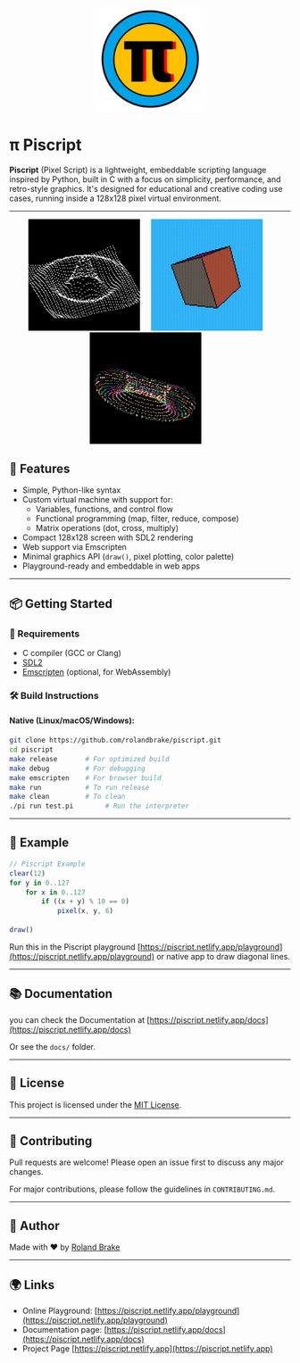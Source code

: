 <p align="center">
  <img src="images/logo.png" alt="Piscript Logo" width="200"/>
</p>

# &pi; Piscript

**Piscript** (Pixel Script) is a lightweight, embeddable scripting language inspired by Python, built in C with a focus on simplicity, performance, and retro-style graphics. It's designed for educational and creative coding use cases, running inside a 128x128 pixel virtual environment.

---

<p align="center">
<img  src="./images/sinc3d.gif" alt="Piscript in action" width="200"  height="200"/>
 &nbsp;&nbsp;&nbsp;
<img  src="./images/cube.gif" alt="Piscript in action" width="200"  height="200" />
 &nbsp;&nbsp;&nbsp;
<img  src="./images/doughnut.gif" alt="Piscript in action" width="200"  height="200" />
 &nbsp;&nbsp;&nbsp;
</p>

## 🚀 Features

- Simple, Python-like syntax
- Custom virtual machine with support for:
  - Variables, functions, and control flow
  - Functional programming (map, filter, reduce, compose)
  - Matrix operations (dot, cross, multiply)
- Compact 128x128 screen with SDL2 rendering
- Web support via Emscripten
- Minimal graphics API (`draw()`, pixel plotting, color palette)
- Playground-ready and embeddable in web apps

---

## 📦 Getting Started

### 🔧 Requirements

- C compiler (GCC or Clang)
- [SDL2](https://www.libsdl.org/)
- [Emscripten](https://emscripten.org/) (optional, for WebAssembly)

### 🛠️ Build Instructions

#### Native (Linux/macOS/Windows):

```bash
git clone https://github.com/rolandbrake/piscript.git
cd piscript
make release       # For optimized build
make debug         # For debugging
make emscripten    # For browser build
make run           # To run release
make clean         # To clean
./pi run test.pi        # Run the interpreter
```

---

## 🧪 Example

```javascript
// Piscript Example
clear(12)
for y in 0..127
    for x in 0..127
        if ((x + y) % 10 == 0)
            pixel(x, y, 6)

draw()

```

Run this in the Piscript playground [https://piscript.netlify.app/playground](https://piscript.netlify.app/playground) or native app to draw diagonal lines.

---

## 📚 Documentation

you can check the Documentation at [https://piscript.netlify.app/docs](https://piscript.netlify.app/docs)

Or see the `docs/` folder.

---

## 📝 License

This project is licensed under the [MIT License](LICENSE).

---

## 🤝 Contributing

Pull requests are welcome! Please open an issue first to discuss any major changes.

For major contributions, please follow the guidelines in `CONTRIBUTING.md`.

---

## 👤 Author

Made with ❤️ by [Roland Brake](https://github.com/rolandbrake)

---

## 🌍 Links

- Online Playground: [https://piscript.netlify.app/playground](https://piscript.netlify.app/playground)
- Documentation page: [https://piscript.netlify.app/docs](https://piscript.netlify.app/docs)
- Project Page [https://piscript.netlify.app](https://piscript.netlify.app)

